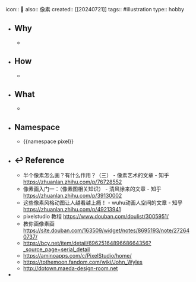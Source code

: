 icon:: 📄
also:: 像素
created:: [[20240721]]
tags:: #illustration
type:: hobby

- ## Why
  -
- ## How
  -
- ## What
  -
- ## Namespace
  - {{namespace pixel}}
- ## ↩ Reference
  - 半个像素怎么画？有什么作用？（三） - 像素艺术的文章 - 知乎
    https://zhuanlan.zhihu.com/p/76728552
  - 像素画入门一：（像素图相关知识） - 清风徐来的文章 - 知乎
    https://zhuanlan.zhihu.com/p/39130002
  - 这些像素风格动图让人越看越上瘾！ - wuhu动画人空间的文章 - 知乎
    https://zhuanlan.zhihu.com/p/49213941
  - pixelstudio 教程 https://www.douban.com/doulist/3005951/
  - 教你画像素画 https://site.douban.com/163509/widget/notes/8695193/note/272640737/
  - https://bcy.net/item/detail/6962516489668664356?_source_page=serial_detail
  - https://aminoapps.com/c/PixelStudio/home/
  - https://tothemoon.fandom.com/wiki/John_Wyles
  - http://dotown.maeda-design-room.net
-